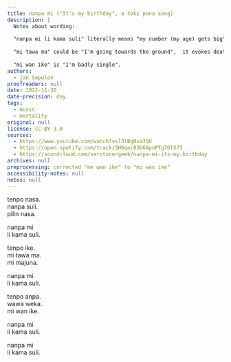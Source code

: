 ```yaml
---
title: nanpa mi ("It's my birthday", a toki pona song)
description: |
  Notes about wording:
  
  "nanpa mi li kama suli" literally means "my number (my age) gets big", but could also mean "my score increases", a positive counterpoint to the negativity in the verses. "nanpa mi" is the toki pona title, and "It's my birthday" is the English title,  not a full translation. I might record an English version in the future, maybe with slightly reworded lyrics...
  
  "mi tawa ma" could be "I'm going towards the ground",  it evokes death nearing.
  
  "mi wan ike" is "I'm badly single".
authors:
  - jan Sepulon
proofreaders: null
date: 2022-11-30
date-precision: day
tags:
  - music
  - mortality
original: null
license: CC-BY-3.0
sources:
  - https://www.youtube.com/watch?v=l3lBgRva3QU
  - https://open.spotify.com/track/3H6qor83b6ApnPTg7DlS73
  - https://soundcloud.com/serotonergeek/nanpa-mi-its-my-birthday
archives: null
preprocessing: corrected "me wan ike" to "mi wan ike"
accessibility-notes: null
notes: null
---
```


tenpo nasa.  
nanpa suli.  
pilin nasa.

nanpa mi  
li kama suli.

tenpo ike.  
mi tawa ma.  
mi majuna.

nanpa mi  
li kama suli.

tenpo anpa.  
wawa weka.  
mi wan ike.

nanpa mi  
li kama suli.

nanpa mi  
li kama suli.
